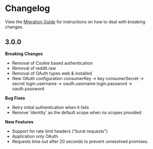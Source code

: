 # Changelog

View the [Migration Guide](http://snoocore.readme.io/v3.0.0/docs/migration-guide) for instructions on how to deal with breaking changes.

## 3.0.0

**Breaking Changes**
- Removal of Cookie based authentication
- Removal of reddit.raw
- Removal of OAuth types web & installed
- New OAuth configuration
consumerKey → key
consumerSecret → secret
login.username → oauth.username
login.password → oauth.password


**Bug Fixes**
- Retry initial authentication when it fails
- Remove 'identity' as the default scope when no scopes provided


**New Features**
- Support for rate limit headers ("burst requests")
- Application only OAuth
- Requests time out after 20 seconds to prevent unresolved promises.
